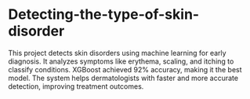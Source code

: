 # Detecting-the-type-of-skin-disorder
This project detects skin disorders using machine learning for early diagnosis. It analyzes symptoms like erythema, scaling, and itching to classify conditions. XGBoost achieved 92% accuracy, making it the best model. The system helps dermatologists with faster and more accurate detection, improving treatment outcomes.

